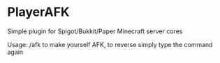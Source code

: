 # PlayerAFK
Simple plugin for Spigot/Bukkit/Paper Minecraft server cores

Usage:
/afk to make yourself AFK, to reverse simply type the command again
